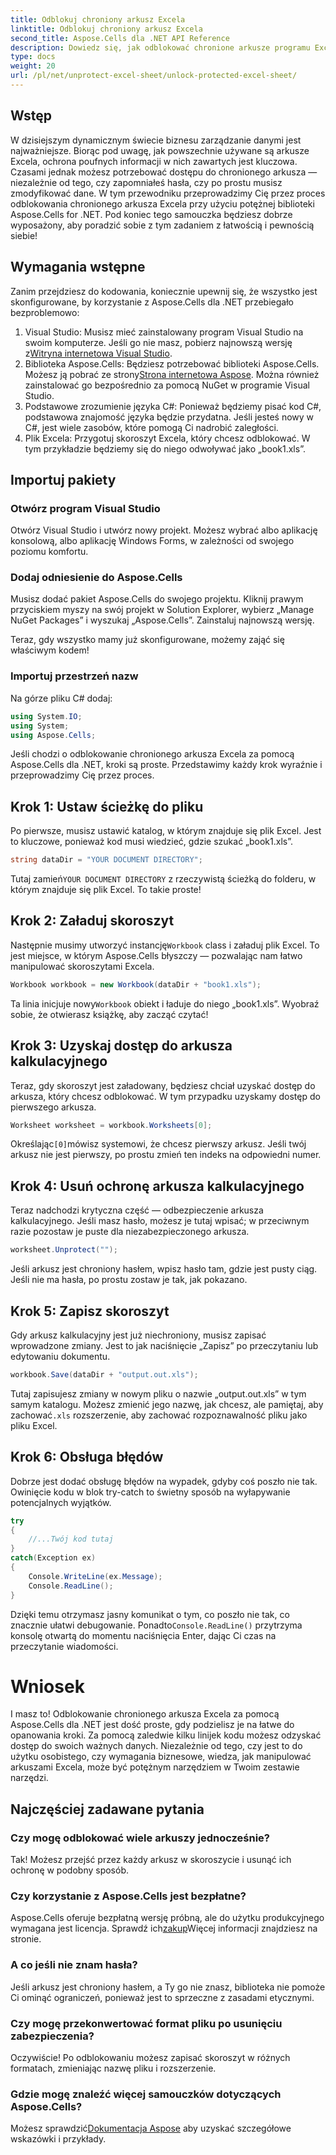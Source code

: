 ```yaml
---
title: Odblokuj chroniony arkusz Excela
linktitle: Odblokuj chroniony arkusz Excela
second_title: Aspose.Cells dla .NET API Reference
description: Dowiedz się, jak odblokować chronione arkusze programu Excel za pomocą Aspose.Cells dla platformy .NET, korzystając z tego przyjaznego dla początkujących samouczka krok po kroku.
type: docs
weight: 20
url: /pl/net/unprotect-excel-sheet/unlock-protected-excel-sheet/
---
```

## Wstęp

W dzisiejszym dynamicznym świecie biznesu zarządzanie danymi jest najważniejsze. Biorąc pod uwagę, jak powszechnie używane są arkusze Excela, ochrona poufnych informacji w nich zawartych jest kluczowa. Czasami jednak możesz potrzebować dostępu do chronionego arkusza — niezależnie od tego, czy zapomniałeś hasła, czy po prostu musisz zmodyfikować dane. W tym przewodniku przeprowadzimy Cię przez proces odblokowania chronionego arkusza Excela przy użyciu potężnej biblioteki Aspose.Cells for .NET. Pod koniec tego samouczka będziesz dobrze wyposażony, aby poradzić sobie z tym zadaniem z łatwością i pewnością siebie!

## Wymagania wstępne

Zanim przejdziesz do kodowania, koniecznie upewnij się, że wszystko jest skonfigurowane, by korzystanie z Aspose.Cells dla .NET przebiegało bezproblemowo:

1.  Visual Studio: Musisz mieć zainstalowany program Visual Studio na swoim komputerze. Jeśli go nie masz, pobierz najnowszą wersję z[Witryna internetowa Visual Studio](https://visualstudio.microsoft.com/downloads/).
2. Biblioteka Aspose.Cells: Będziesz potrzebować biblioteki Aspose.Cells. Możesz ją pobrać ze strony[Strona internetowa Aspose](https://releases.aspose.com/cells/net/). Można również zainstalować go bezpośrednio za pomocą NuGet w programie Visual Studio.
3. Podstawowe zrozumienie języka C#: Ponieważ będziemy pisać kod C#, podstawowa znajomość języka będzie przydatna. Jeśli jesteś nowy w C#, jest wiele zasobów, które pomogą Ci nadrobić zaległości.
4. Plik Excela: Przygotuj skoroszyt Excela, który chcesz odblokować. W tym przykładzie będziemy się do niego odwoływać jako „book1.xls”.

## Importuj pakiety

### Otwórz program Visual Studio

Otwórz Visual Studio i utwórz nowy projekt. Możesz wybrać albo aplikację konsolową, albo aplikację Windows Forms, w zależności od swojego poziomu komfortu.

### Dodaj odniesienie do Aspose.Cells

Musisz dodać pakiet Aspose.Cells do swojego projektu. Kliknij prawym przyciskiem myszy na swój projekt w Solution Explorer, wybierz „Manage NuGet Packages” i wyszukaj „Aspose.Cells”. Zainstaluj najnowszą wersję.

Teraz, gdy wszystko mamy już skonfigurowane, możemy zająć się właściwym kodem!

### Importuj przestrzeń nazw

Na górze pliku C# dodaj:

```csharp
using System.IO;
using System;
using Aspose.Cells;
```

Jeśli chodzi o odblokowanie chronionego arkusza Excela za pomocą Aspose.Cells dla .NET, kroki są proste. Przedstawimy każdy krok wyraźnie i przeprowadzimy Cię przez proces.

## Krok 1: Ustaw ścieżkę do pliku

Po pierwsze, musisz ustawić katalog, w którym znajduje się plik Excel. Jest to kluczowe, ponieważ kod musi wiedzieć, gdzie szukać „book1.xls”.

```csharp
string dataDir = "YOUR DOCUMENT DIRECTORY";
```
 Tutaj zamień`YOUR DOCUMENT DIRECTORY` z rzeczywistą ścieżką do folderu, w którym znajduje się plik Excel. To takie proste!

## Krok 2: Załaduj skoroszyt

 Następnie musimy utworzyć instancję`Workbook` class i załaduj plik Excel. To jest miejsce, w którym Aspose.Cells błyszczy — pozwalając nam łatwo manipulować skoroszytami Excela.

```csharp
Workbook workbook = new Workbook(dataDir + "book1.xls");
```
 Ta linia inicjuje nowy`Workbook` obiekt i ładuje do niego „book1.xls”. Wyobraź sobie, że otwierasz książkę, aby zacząć czytać!

## Krok 3: Uzyskaj dostęp do arkusza kalkulacyjnego

Teraz, gdy skoroszyt jest załadowany, będziesz chciał uzyskać dostęp do arkusza, który chcesz odblokować. W tym przypadku uzyskamy dostęp do pierwszego arkusza.

```csharp
Worksheet worksheet = workbook.Worksheets[0];
```
 Określając`[0]`mówisz systemowi, że chcesz pierwszy arkusz. Jeśli twój arkusz nie jest pierwszy, po prostu zmień ten indeks na odpowiedni numer.

## Krok 4: Usuń ochronę arkusza kalkulacyjnego

Teraz nadchodzi krytyczna część — odbezpieczenie arkusza kalkulacyjnego. Jeśli masz hasło, możesz je tutaj wpisać; w przeciwnym razie pozostaw je puste dla niezabezpieczonego arkusza.

```csharp
worksheet.Unprotect("");
```
Jeśli arkusz jest chroniony hasłem, wpisz hasło tam, gdzie jest pusty ciąg. Jeśli nie ma hasła, po prostu zostaw je tak, jak pokazano.

## Krok 5: Zapisz skoroszyt

Gdy arkusz kalkulacyjny jest już niechroniony, musisz zapisać wprowadzone zmiany. Jest to jak naciśnięcie „Zapisz” po przeczytaniu lub edytowaniu dokumentu.

```csharp
workbook.Save(dataDir + "output.out.xls");
```
 Tutaj zapisujesz zmiany w nowym pliku o nazwie „output.out.xls” w tym samym katalogu. Możesz zmienić jego nazwę, jak chcesz, ale pamiętaj, aby zachować`.xls` rozszerzenie, aby zachować rozpoznawalność pliku jako pliku Excel.

## Krok 6: Obsługa błędów

Dobrze jest dodać obsługę błędów na wypadek, gdyby coś poszło nie tak. Owinięcie kodu w blok try-catch to świetny sposób na wyłapywanie potencjalnych wyjątków.

```csharp
try
{
    //...Twój kod tutaj
}
catch(Exception ex)
{
    Console.WriteLine(ex.Message);
    Console.ReadLine();
}
```
 Dzięki temu otrzymasz jasny komunikat o tym, co poszło nie tak, co znacznie ułatwi debugowanie. Ponadto`Console.ReadLine()` przytrzyma konsolę otwartą do momentu naciśnięcia Enter, dając Ci czas na przeczytanie wiadomości.

# Wniosek

I masz to! Odblokowanie chronionego arkusza Excela za pomocą Aspose.Cells dla .NET jest dość proste, gdy podzielisz je na łatwe do opanowania kroki. Za pomocą zaledwie kilku linijek kodu możesz odzyskać dostęp do swoich ważnych danych. Niezależnie od tego, czy jest to do użytku osobistego, czy wymagania biznesowe, wiedza, jak manipulować arkuszami Excela, może być potężnym narzędziem w Twoim zestawie narzędzi. 

## Najczęściej zadawane pytania

### Czy mogę odblokować wiele arkuszy jednocześnie?
Tak! Możesz przejść przez każdy arkusz w skoroszycie i usunąć ich ochronę w podobny sposób.

### Czy korzystanie z Aspose.Cells jest bezpłatne?
 Aspose.Cells oferuje bezpłatną wersję próbną, ale do użytku produkcyjnego wymagana jest licencja. Sprawdź ich[zakup](https://purchase.aspose.com/buy)Więcej informacji znajdziesz na stronie.

### A co jeśli nie znam hasła?
Jeśli arkusz jest chroniony hasłem, a Ty go nie znasz, biblioteka nie pomoże Ci ominąć ograniczeń, ponieważ jest to sprzeczne z zasadami etycznymi.

### Czy mogę przekonwertować format pliku po usunięciu zabezpieczenia?
Oczywiście! Po odblokowaniu możesz zapisać skoroszyt w różnych formatach, zmieniając nazwę pliku i rozszerzenie.

### Gdzie mogę znaleźć więcej samouczków dotyczących Aspose.Cells?
 Możesz sprawdzić[Dokumentacja Aspose](https://reference.aspose.com/cells/net/) aby uzyskać szczegółowe wskazówki i przykłady.